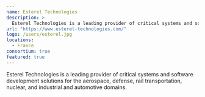 ```yaml
---
name: Esterel Technologies
description: > 
  Esterel Technologies is a leading provider of critical systems and software development solutions for the aerospace, defense, rail transportation, nuclear, and industrial and automotive domains
url: "https://www.esterel-technologies.com/"
logo: /users/esterel.jpg
locations: 
  - France
consortium: true
featured: true
---
```


Esterel Technologies is a leading provider of critical systems and software development solutions for the aerospace, defense, rail transportation, nuclear, and industrial and automotive domains.
